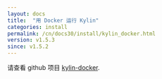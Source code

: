 ```yaml
---
layout: docs
title:  "用 Docker 运行 Kylin"
categories: install
permalink: /cn/docs30/install/kylin_docker.html
version: v1.5.3
since: v1.5.2
---
```


请查看 github 项目 [kylin-docker](https://github.com/Kyligence/kylin-docker/).
